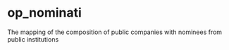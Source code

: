op_nominati
===========

The mapping of the composition of public companies with nominees from public institutions